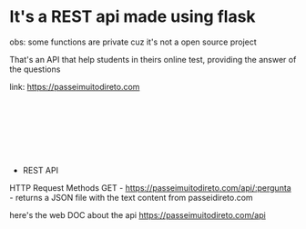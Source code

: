 # It's a REST api made using flask

<p1>obs: some functions are private cuz it's not a open source project<p1>
  
 That's an API that help students in theirs online test, providing the answer of the questions
  
 link:  https://passeimuitodireto.com
  
  
  
  <br>
  <br>
  <br>
  <br>
  <br>
  <br>
  
  
 - REST API
  
  HTTP Request Methods
  GET - https://passeimuitodireto.com/api/:pergunta - returns a JSON file with the text content from passeidireto.com

  here's the web DOC about the api https://passeimuitodireto.com/api
